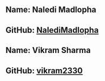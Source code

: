 ## Name: Naledi Madlopha
## GitHub: [NalediMadlopha](https://github.com/NalediMadlopha)
## Name: Vikram Sharma
## GitHub: [vikram2330](https://github.com/vikram2330)
